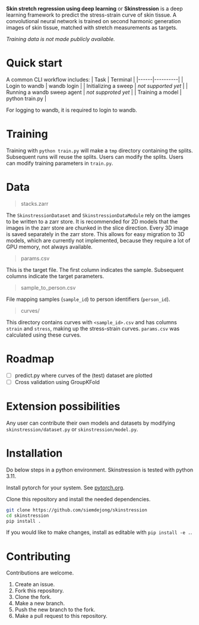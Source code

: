 <!---
    Skinstression: skin stretch regression using deep learning
	Copyright (C) 2024  Siem de Jong
    See LICENSE for full license.
-->
**Skin stretch regression using deep learning** or **Skinstression** is a deep learning framework to predict the stress-strain curve of skin tissue.
A convolutional neural network is trained on second harmonic generation images of skin tissue, matched with stretch measurements as targets.

*Training data is not made publicly available.*

# Quick start
A common CLI workflow includes:
| Task | Terminal |
|------|----------|
| Login to wandb | wandb login |
| Initializing a sweep | *not supported yet* |
| Running a wandb sweep agent | *not supproted yet* |
| Training a model | python train.py |

For logging to wandb, it is required to login to wandb.

# Training
Training with `python train.py` will make a `tmp` directory containing the splits.
Subsequent runs will reuse the splits.
Users can modify the splits.
Users can modify training parameters in `train.py`.

# Data
> stacks.zarr

The `SkinstressionDataset` and `SkinstressionDataModule` rely on the iamges to be written to a zarr store.
It is recommended for 2D models that the images in the zarr store are chunked in the slice direction.
Every 3D image is saved separately in the zarr store.
This allows for easy migration to 3D models, which are currently not implemented, because they require a lot of GPU memory, not always available.

> params.csv

This is the target file.
The first column indicates the sample.
Subsequent columns indicate the target parameters.

> sample_to_person.csv

File mapping samples (`sample_id`) to person identifiers (`person_id`).

> curves/

This directory contains curves with `<sample_id>.csv` and has columns `strain` and `stress`, making up the stress-strain curves.
`params.csv` was calculated using these curves.


# Roadmap
- [ ] predict.py where curves of the (test) dataset are plotted
- [ ] Cross validation using GroupKFold

# Extension possibilities
Any user can contribute their own models and datasets by modifying `skinstression/dataset.py` or `skinstression/model.py`.

# Installation
Do below steps in a python environment.
Skinstression is tested with python 3.11.

Install pytorch for your system.
See [pytorch.org](https://pytorch.org/get-started/locally/).

Clone this repository and install the needed dependencies.
```sh
git clone https://github.com/siemdejong/skinstression
cd skinstression
pip install .
```

If you would like to make changes, install as editable with `pip install -e .`.

# Contributing
Contributions are welcome.

1. Create an issue.
1. Fork this repository.
1. Clone the fork.
1. Make a new branch.
1. Push the new branch to the fork.
1. Make a pull request to this repository.
